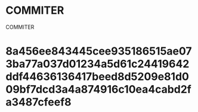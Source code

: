 # COMMITER
COMMITER






# 8a456ee843445cee935186515ae073ba77a037d01234a5d61c24419642ddf44636136417beed8d5209e81d009bf7dcd3a4a874916c10ea4cabd2fa3487cfeef8
